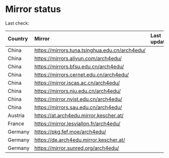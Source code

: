 <script src="./time.js"></script>
# Mirror status
Last check: <script type="text/javascript">localize(1719340016.090388);</script>

|Country|Mirror|Last update|
|:------|:-----|:----------|
|China|https://mirrors.tuna.tsinghua.edu.cn/arch4edu/|<script type="text/javascript">localize(1719297502);</script>|
|China|https://mirrors.aliyun.com/arch4edu/|<script type="text/javascript">localize(1719297502);</script>|
|China|https://mirrors.bfsu.edu.cn/arch4edu/|<script type="text/javascript">localize(1719297502);</script>|
|China|https://mirrors.cernet.edu.cn/arch4edu/|<script type="text/javascript">localize(1719297502);</script>|
|China|https://mirror.iscas.ac.cn/arch4edu/|<script type="text/javascript">localize(1719297502);</script>|
|China|https://mirrors.nju.edu.cn/arch4edu/|<script type="text/javascript">localize(1719254093);</script>|
|China|https://mirror.nyist.edu.cn/arch4edu/|<script type="text/javascript">localize(1719297502);</script>|
|China|https://mirrors.sau.edu.cn/arch4edu/|<script type="text/javascript">localize(1719297502);</script>|
|Austria|https://at.arch4edu.mirror.kescher.at/|<script type="text/javascript">localize(1719297502);</script>|
|France|https://mirror.lesviallon.fr/arch4edu/|<script type="text/javascript">localize(1719297502);</script>|
|Germany|https://pkg.fef.moe/arch4edu/|<script type="text/javascript">localize(1719297502);</script>|
|Germany|https://de.arch4edu.mirror.kescher.at/|<script type="text/javascript">localize(1719297502);</script>|
|Germany|https://mirror.sunred.org/arch4edu/|<script type="text/javascript">localize(1719297502);</script>|

<script src="./tablefilter/tablefilter.js"></script>
<script src="./table.js"></script>